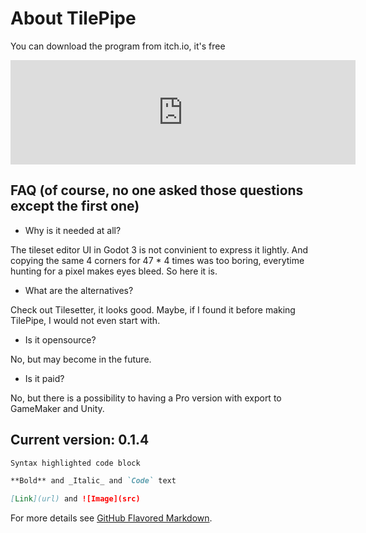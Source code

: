 # About TilePipe

You can download the program from itch.io, it's free
<iframe src="https://itch.io/embed/795448?dark=true" width="552" height="167" frameborder="0"><a href="https://aleksandrbazhin.itch.io/tilepipe">TilePipe by aleksandrbazhin</a></iframe>

## FAQ (of course, no one asked those questions except the first one)
- Why is it needed at all?

The tileset editor UI in Godot 3 is not convinient to express it lightly. And copying the same 4 corners for 47 * 4 times was too boring, everytime hunting for a pixel makes eyes bleed. So here it is.

- What are the alternatives?

Check out Tilesetter, it looks good. Maybe, if I found it before making TilePipe, I would not even start with.

- Is it opensource?

No, but may become in the future. 

- Is it paid?

No, but there is a possibility to having a Pro version with export to GameMaker and Unity.


## Current version: 0.1.4






```markdown
Syntax highlighted code block

**Bold** and _Italic_ and `Code` text

[Link](url) and ![Image](src)
```

For more details see [GitHub Flavored Markdown](https://guides.github.com/features/mastering-markdown/).

